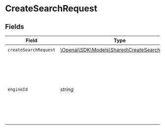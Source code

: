 # CreateSearchRequest


## Fields

| Field                                                                                                         | Type                                                                                                          | Required                                                                                                      | Description                                                                                                   | Example                                                                                                       |
| ------------------------------------------------------------------------------------------------------------- | ------------------------------------------------------------------------------------------------------------- | ------------------------------------------------------------------------------------------------------------- | ------------------------------------------------------------------------------------------------------------- | ------------------------------------------------------------------------------------------------------------- |
| `createSearchRequest`                                                                                         | [\Openai\SDK\Models\Shared\CreateSearchRequest](../../models/shared/CreateSearchRequest.md)                   | :heavy_check_mark:                                                                                            | N/A                                                                                                           |                                                                                                               |
| `engineId`                                                                                                    | *string*                                                                                                      | :heavy_check_mark:                                                                                            | The ID of the engine to use for this request.  You can select one of `ada`, `babbage`, `curie`, or `davinci`. | davinci                                                                                                       |